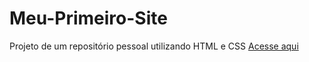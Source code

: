# Meu-Primeiro-Site
Projeto de um repositório pessoal utilizando HTML e CSS
[Acesse aqui](https://ry00sh1.github.io/Personal-Portfolio/)
